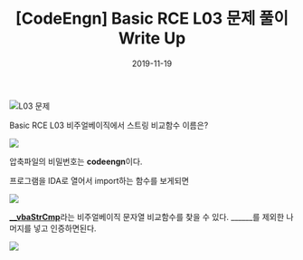 ﻿---
layout: post
title:  "[CodeEngn] Basic RCE L03 문제 풀이 Write Up"
date:   2019-11-19
sitemap :
changfreq : daily
priority : 1.0
categories: [reversing,writeup]
---

![L03 문제](https://img1.daumcdn.net/thumb/R1280x0/?scode=mtistory2&fname=https%3A%2F%2Fk.kakaocdn.net%2Fdn%2FsmVrX%2FbtqzQ75UNb7%2FeFhkYpH5hSiXEuJyzEAXLK%2Fimg.png)

Basic RCE L03
비주얼베이직에서 스트링 비교함수 이름은?

![](https://img1.daumcdn.net/thumb/R1280x0/?scode=mtistory2&fname=https%3A%2F%2Fk.kakaocdn.net%2Fdn%2FcH4prn%2FbtqzSPDwtDv%2F2NCxHSnfsKJvKAqKfs9ZSk%2Fimg.png)

압축파일의 비밀번호는 <b>codeengn</b>이다.

프로그램을 IDA로 열어서 import하는 함수를 보게되면


![](https://img1.daumcdn.net/thumb/R1280x0/?scode=mtistory2&fname=https%3A%2F%2Fk.kakaocdn.net%2Fdn%2FepIiQF%2FbtqzR2wz4jp%2Fxj08zKRDz9fF5SmO36GpL0%2Fimg.png)

<b><u>__vbaStrCmp</b></u>라는 비주얼베이직 문자열 비교함수를 찾을 수 있다.
______를 제외한 나머지를 넣고 인증하면된다.

![](https://img1.daumcdn.net/thumb/R1280x0/?scode=mtistory2&fname=https%3A%2F%2Fk.kakaocdn.net%2Fdn%2Fby1pZV%2FbtqzPwMroR5%2F8efIZ0OZbKD7KtKUPtGYR1%2Fimg.png)
